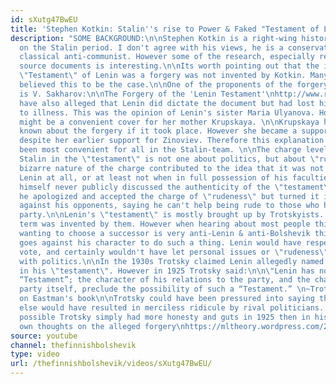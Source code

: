 ```yaml
---
id: sXutg47BwEU
title: 'Stephen Kotkin: Stalin''s rise to Power & Faked "Testament of Lenin"'
description: "SOME BACKGROUND:\n\nStephen Kotkin is a right-wing historian who specializes
  on the Stalin period. I don't agree with his views, he is a conservative and a pretty
  classical anti-communist. However some of the research, especially regarding primary
  source documents is interesting.\n\nIts worth pointing out that the idea that the
  \"Testament\" of Lenin was a forgery was not invented by Kotkin. Many marxists also
  believed this to be the case.\n\nOne of the proponents of the forgery hypothesis
  is V. Sakharov:\n\nThe Forgery of the 'Lenin Testament'\nhttp://www.revolutionarydemocracy.org/rdv7n1/LenTest.htm\n\nSome
  have also alleged that Lenin did dictate the document but had lost his senses due
  to illness. This was the opinion of Lenin's sister Maria Ulyanova. However this
  might be a convenient cover for her mother Krupskaya. \n\nKrupskaya had to have
  known about the forgery if it took place. However she became a support of Stalin's
  despite her earlier support for Zinoviev. Therefore this explanation could have
  been most convenient for all in the Stalin-team. \n\nThe charge leveled against
  Stalin in the \"testament\" is not one about politics, but about \"rudeness\". The
  bizarre nature of the charge contributed to the idea that it was not written by
  Lenin at all, or at least not when in full possession of his faculties. \n\nStalin
  himself never publicly discussed the authenticity of the \"testament\", instead
  he apologized and accepted the charge of \"rudeness\" but turned it into a weapon
  against his opponents, saying he can't help being rude to those who harm the Bolshevik
  party.\n\nLenin's \"testament\" is mostly brought up by Trotskyists. In deed the
  term was invented by them. However when hearing about most people think Lenin allegedly
  wanting to choose a successor is very anti-Lenin & anti-Bolshevik thing to do. It
  goes against his character to do such a thing. Lenin would have respected the party's
  vote, and certainly wouldn't have let personal issues or \"rudeness\" intervene
  with politics.\n\nIn the 1930s Trotsky claimed Lenin allegedly named him his successor
  in his \"testament\". However in 1925 Trotsky said:\n\n\"Lenin has not left any
  “Testament”; the character of his relations to the party, and the character of the
  party itself, preclude the possibility of such a “Testament.” \n~Trotsky, Letter
  on Eastman's book\n\nTrotsky could have been pressured into saying this, as anything
  else would have resulted in merciless ridicule by rival politicians. But its also
  possible Trotsky simply had more honesty and guts in 1925 then in his later years.\n\nMy
  own thoughts on the alleged forgery\nhttps://mltheory.wordpress.com/2017/02/07/on-the-alleged-forgery-of-lenins-testament/"
source: youtube
channel: thefinnishbolshevik
type: video
url: /thefinnishbolshevik/videos/sXutg47BwEU/
---
```

